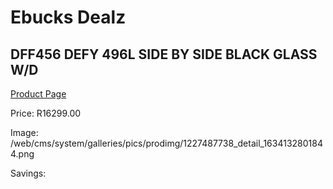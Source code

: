 
# Ebucks Dealz
## DFF456 DEFY 496L SIDE BY SIDE BLACK GLASS W/D
[Product Page](https://www.ebucks.com/web/shop/productSelected.do?prodId=1227487738&catId=704986856)

Price: R16299.00

Image: /web/cms/system/galleries/pics/prodimg/1227487738_detail_1634132801844.png

Savings: 


	